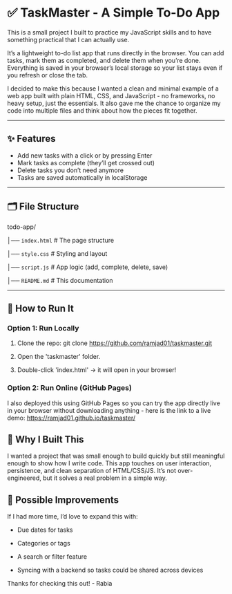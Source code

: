 # ✅ TaskMaster - A Simple To-Do App

This is a small project I built to practice my JavaScript skills and to have something practical that I can actually use.

It’s a lightweight to-do list app that runs directly in the browser. You can add tasks, mark them as completed, and delete them when you’re done. Everything is saved in your browser’s local storage so your list stays even if you refresh or close the tab.

I decided to make this because I wanted a clean and minimal example of a web app built with plain HTML, CSS, and JavaScript - no frameworks, no heavy setup, just the essentials. It also gave me the chance to organize my code into multiple files and think about how the pieces fit together.

---

## ✨ Features

- Add new tasks with a click or by pressing Enter  
- Mark tasks as complete (they’ll get crossed out)  
- Delete tasks you don’t need anymore  
- Tasks are saved automatically in localStorage  

---

## 🗂️ File Structure

todo-app/

│── `index.html` # The page structure

│── `style.css`  # Styling and layout

│── `script.js`  # App logic (add, complete, delete, save)

│── `README.md`  # This documentation

---

## 🚀 How to Run It

### Option 1: Run Locally

1. Clone the repo:
git clone https://github.com/ramjad01/taskmaster.git

2. Open the 'taskmaster' folder.

3. Double-click 'index.html' → it will open in your browser!

### Option 2: Run Online (GitHub Pages)

I also deployed this using GitHub Pages so you can try the app directly live in your browser without downloading anything - here is the link to a live demo: https://ramjad01.github.io/taskmaster/

## 📖 Why I Built This

I wanted a project that was small enough to build quickly but still meaningful enough to show how I write code. This app touches on user interaction, persistence, and clean separation of HTML/CSS/JS. It’s not over-engineered, but it solves a real problem in a simple way.

## 🔧 Possible Improvements

If I had more time, I’d love to expand this with:

- Due dates for tasks

- Categories or tags

- A search or filter feature

- Syncing with a backend so tasks could be shared across devices

Thanks for checking this out! - Rabia
